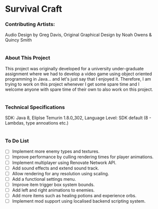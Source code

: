 # Survival Craft

### Contributing Artists:
Audio Design by Greg Davis, Original Graphical Design by Noah Owens & Quincy Smith
</br>
</br>
### About This Project
This project was originally developed for a university under-graduate assignment where we had to develop a video game using object oriented programming in Java... and let's just say that I enjoyed it. Therefore, I am trying to work on this project whenever I get some spare time and I welcome anyone with spare time of their own to also work on this project.
</br>
</br>
### Technical Specifications
SDK: Java 8, Eliplse Temurin 1.8.0_302, Language Level: SDK default (8 - Lambdas, type annoations etc.)
</br>
</br>
### To Do List
- [ ] Implement more enemy types and textures.
- [ ] Improve performance by culling rendering times for player animations.
- [ ] Implement multiplayer using Renovate Network API.
- [ ] Add sound effects and extend sound track.
- [ ] Allow rendering for any resolution using scaling.
- [ ] Add a functional settings menu.
- [ ] Improve item trigger box system bounds.
- [ ] Add left and right animations to enemies.
- [ ] Add more items such as healing potions and experience orbs.
- [ ] Implement mod support using localised backend scripting system.

